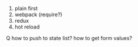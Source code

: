 1. plain first
2. webpack (require?)
3. redux
4. hot reload

Q
how to push to state list?
how to get form values?
